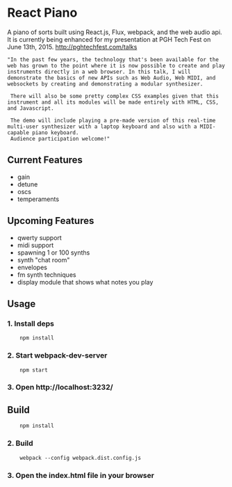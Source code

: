 # React Piano

A piano of sorts built using React.js, Flux, webpack, and the web audio api. It is currently being enhanced for my presentation at PGH Tech Fest on June 13th, 2015. http://pghtechfest.com/talks

    "In the past few years, the technology that's been available for the web has grown to the point where it is now possible to create and play instruments directly in a web browser. In this talk, I will demonstrate the basics of new APIs such as Web Audio, Web MIDI, and websockets by creating and demonstrating a modular synthesizer.
     
     There will also be some pretty complex CSS examples given that this instrument and all its modules will be made entirely with HTML, CSS, and Javascript.
     
     The demo will include playing a pre-made version of this real-time multi-user synthesizer with a laptop keyboard and also with a MIDI-capable piano keyboard.
     Audience participation welcome!"

## Current Features

- gain
- detune
- oscs
- temperaments


## Upcoming Features

- qwerty support
- midi support
- spawning 1 or 100 synths
- synth "chat room"
- envelopes
- fm synth techniques
- display module that shows what notes you play


## Usage

### 1. Install deps

```
    npm install
```

### 2. Start webpack-dev-server

```
    npm start
```

### 3. Open http://localhost:3232/


## Build

```
    npm install
```

### 2. Build

```
    webpack --config webpack.dist.config.js
```

### 3. Open the index.html file in your browser


